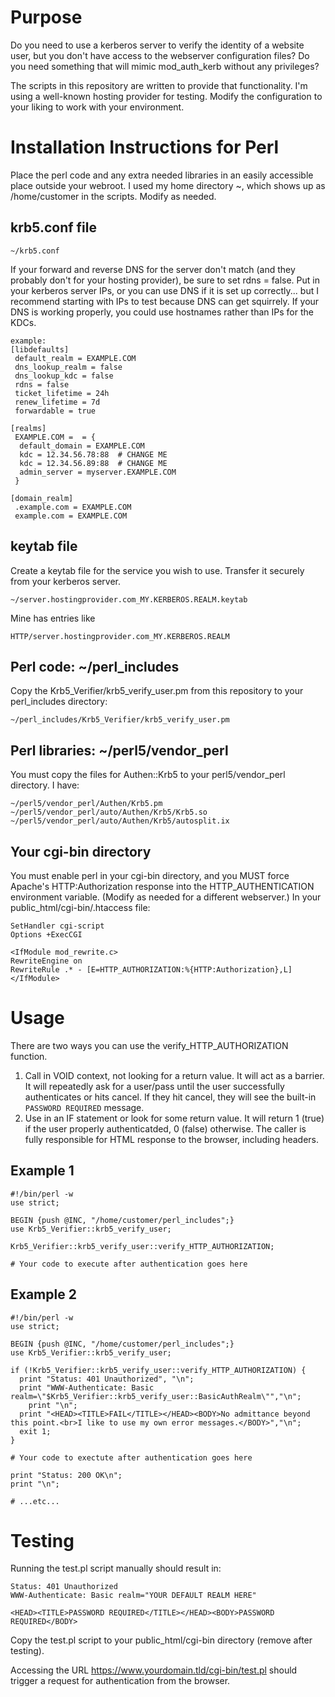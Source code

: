 Purpose
=======
Do you need to use a kerberos server to verify the identity of a website user, but you don't have access to the webserver configuration files? Do you need something that will mimic mod_auth_kerb without any privileges?

The scripts in this repository are written to provide that functionality. I'm using a well-known hosting provider for testing. Modify the configuration to your liking to work with your environment.

Installation Instructions for Perl
==================================
Place the perl code and any extra needed libraries in an easily accessible place outside your webroot. I used my home directory ~, which shows up as /home/customer in the scripts. Modify as needed.

krb5.conf file
---------
`~/krb5.conf`

If your forward and reverse DNS for the server don't match (and they probably don't for your hosting provider), be sure to set rdns = false. Put in your kerberos server IPs, or you can use DNS if it is set up correctly... but I recommend starting with IPs to test because DNS can get squirrely. If your DNS is working properly, you could use hostnames rather than IPs for the KDCs.

```
example:
[libdefaults]
 default_realm = EXAMPLE.COM
 dns_lookup_realm = false
 dns_lookup_kdc = false
 rdns = false
 ticket_lifetime = 24h
 renew_lifetime = 7d
 forwardable = true

[realms]
 EXAMPLE.COM =  = {
  default_domain = EXAMPLE.COM
  kdc = 12.34.56.78:88  # CHANGE ME
  kdc = 12.34.56.89:88  # CHANGE ME
  admin_server = myserver.EXAMPLE.COM
 }

[domain_realm]
 .example.com = EXAMPLE.COM
 example.com = EXAMPLE.COM
```

keytab file
------
Create a keytab file for the service you wish to use. Transfer it securely from your kerberos server.

`~/server.hostingprovider.com_MY.KERBEROS.REALM.keytab`

Mine has entries like

`HTTP/server.hostingprovider.com_MY.KERBEROS.REALM`


Perl code: ~/perl_includes
---------
Copy the Krb5_Verifier/krb5_verify_user.pm from this repository to your perl_includes directory:

`~/perl_includes/Krb5_Verifier/krb5_verify_user.pm`

Perl libraries: ~/perl5/vendor_perl
--------------
You must copy the files for Authen::Krb5 to your perl5/vendor_perl directory. I have:
```
~/perl5/vendor_perl/Authen/Krb5.pm
~/perl5/vendor_perl/auto/Authen/Krb5/Krb5.so
~/perl5/vendor_perl/auto/Authen/Krb5/autosplit.ix
```

Your cgi-bin directory
----------------------
You must enable perl in your cgi-bin directory, and you MUST force Apache's HTTP:Authorization response into the HTTP_AUTHENTICATION environment variable. (Modify as needed for a different webserver.)
In your public_html/cgi-bin/.htaccess file:

```
SetHandler cgi-script
Options +ExecCGI

<IfModule mod_rewrite.c>
RewriteEngine on
RewriteRule .* - [E=HTTP_AUTHORIZATION:%{HTTP:Authorization},L]
</IfModule>
```

Usage
=====
There are two ways you can use the verify_HTTP_AUTHORIZATION function.
1. Call in VOID context, not looking for a return value. It will act as a barrier. It will repeatedly ask for a user/pass until the user successfully authenticates or hits cancel. If they hit cancel, they will see the built-in `PASSWORD REQUIRED` message.
1. Use in an IF statement or look for some return value. It will return 1 (true) if the user properly authenticatded, 0 (false) otherwise. The caller is fully responsible for HTML response to the browser, including headers.

Example 1
---------
```
#!/bin/perl -w
use strict;

BEGIN {push @INC, "/home/customer/perl_includes";}
use Krb5_Verifier::krb5_verify_user;

Krb5_Verifier::krb5_verify_user::verify_HTTP_AUTHORIZATION;

# Your code to execute after authentication goes here
```

Example 2
---------
```
#!/bin/perl -w
use strict;

BEGIN {push @INC, "/home/customer/perl_includes";}
use Krb5_Verifier::krb5_verify_user;

if (!Krb5_Verifier::krb5_verify_user::verify_HTTP_AUTHORIZATION) {
  print "Status: 401 Unauthorized", "\n";
  print "WWW-Authenticate: Basic realm=\"$Krb5_Verifier::krb5_verify_user::BasicAuthRealm\"","\n";
 	print "\n";
  print "<HEAD><TITLE>FAIL</TITLE></HEAD><BODY>No admittance beyond this point.<br>I like to use my own error messages.</BODY>","\n";
  exit 1;
}

# Your code to exectute after authentication goes here

print "Status: 200 OK\n";
print "\n";

# ...etc...
```



Testing
=======
Running the test.pl script manually should result in:

```
Status: 401 Unauthorized
WWW-Authenticate: Basic realm="YOUR DEFAULT REALM HERE"

<HEAD><TITLE>PASSWORD REQUIRED</TITLE></HEAD><BODY>PASSWORD REQUIRED</BODY>
```

Copy the test.pl script to your public_html/cgi-bin directory (remove after testing).

Accessing the URL https://www.yourdomain.tld/cgi-bin/test.pl should trigger a request for authentication from the browser.
